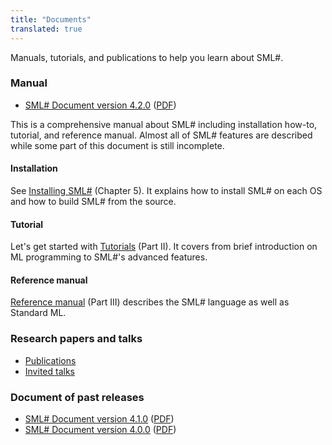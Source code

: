 ```yaml
---
title: "Documents"
translated: true
---
```


Manuals, tutorials, and publications to help you learn about SML#.

### Manual

* [SML# Document version 4.2.0](4.2.0/) ([PDF](4.2.0/manual.pdf))

This is a comprehensive manual about SML# including installation how-to,
tutorial, and reference manual.
Almost all of SML# features are described while some part of this document
is still incomplete.

#### Installation

See [Installing SML#](4.2.0/Ch5.html) (Chapter 5).
It explains how to install SML# on each OS and how to build SML# from
the source.

#### Tutorial

Let's get started with [Tutorials](4.2.0/Pt2.html) (Part II).
It covers from brief introduction on ML programming to SML#'s advanced
features.

#### Reference manual

[Reference manual](4.2.0/Pt3.html) (Part III) describes the SML# language
as well as Standard ML.

### Research papers and talks

* [Publications](publications.md)
* [Invited talks](talks.md)

### Document of past releases

* [SML# Document version 4.1.0](4.1.0/) ([PDF](4.1.0/manual.pdf))
* [SML# Document version 4.0.0](4.0.0/) ([PDF](4.0.0/manual.pdf))
